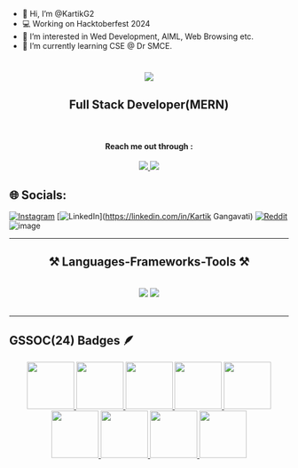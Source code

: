 - 👋 Hi, I’m @KartikG2
- 💻 Working on Hacktoberfest 2024
- 👀 I’m interested in Wed Development, AIML, Web Browsing etc.
- 🌱 I’m currently learning CSE @ Dr SMCE.

<h1 align="center">
    <img src="https://readme-typing-svg.herokuapp.com/?font=Righteous&size=35&center=true&vCenter=true&width=500&height=70&duration=4000&lines=Hi+There!+👋;+This+is+Kartik+Gangavati!;" />
</h1>

<h2 align="center">Full Stack Developer(MERN)</h2>

<br/>

 <h4 align="center">Reach me out through :</h4>
<div align="center"> 
  <a href="mailto:kartikgangavati2004@gmail.com">
    <img src="https://img.shields.io/badge/Gmail-333333?style=for-the-badge&logo=gmail&logoColor=red" />
  </a>
  <a href="https://www.linkedin.com/in/kartik-gangavati-b8891b2a2" target="_blank">
    <img src="https://img.shields.io/badge/LinkedIn-0077B5?style=for-the-badge&logo=linkedin&logoColor=white" target="_blank" />
  </a>
</div>

## 🌐 Socials:
[![Instagram](https://img.shields.io/badge/Instagram-%23E4405F.svg?logo=Instagram&logoColor=white)](https://instagram.com/_kartik._g) [![LinkedIn](https://img.shields.io/badge/LinkedIn-%230077B5.svg?logo=linkedin&logoColor=white)](https://linkedin.com/in/Kartik Gangavati) [![Reddit](https://img.shields.io/badge/Reddit-%23FF4500.svg?logo=Reddit&logoColor=white)](https://reddit.com/user/_kartik_g)![image](https://github.com/user-attachments/assets/27a4c302-b5d9-47c2-a43a-ca4a16952979)


 <hr/>
 
<h2 align="center">⚒ Languages-Frameworks-Tools ⚒</h2>
<br/>
<div align="center">
    <img src="https://skillicons.dev/icons?i=react,bootstrap,html,css,vscode,github,tailwind,git" />
    <img src="https://skillicons.dev/icons?i=nodejs,javascript,express,mongodb,c,mysql" /><br>
</div>

<br/>
<hr/>


## GSSOC(24) Badges 🪶
<div style='display:flex; align-items:center; gap: 5px;' align='center'><a href="https://gssoc.girlscript.tech/leaderboard">
<img src="./assets/postman.png" width="85px" height="85px" />
  <img src="./assets/1.png" width="85px" height="85px" />
  <img src="./assets/2.png" width="85px" height="85px" />
  <img src="./assets/3.png" width="85px" height="85px" />
  <img src="./assets/4.png" width="85px" height="85px" />
  <img src="./assets/5.png" width="85px" height="85px" />
  <img src="./assets/6.png" width="85px" height="85px" />
  <img src="./assets/7.png" width="85px" height="85px" />
  <img src="./assets/8.png" width="85px" height="85px" /></a>
</div>
